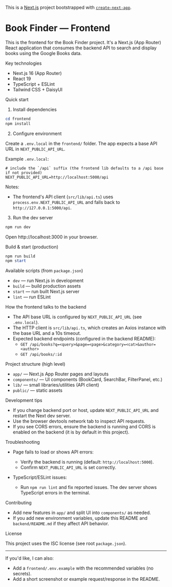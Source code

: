 This is a [Next.js](https://nextjs.org) project bootstrapped with [`create-next-app`](https://nextjs.org/docs/app/api-reference/cli/create-next-app).
# Book Finder — Frontend

This is the frontend for the Book Finder project. It's a Next.js (App Router) React application that consumes the backend API to search and display books using the Google Books data.

Key technologies

- Next.js 16 (App Router)
- React 19
- TypeScript + ESLint
- Tailwind CSS + DaisyUI

Quick start

1. Install dependencies

```powershell
cd frontend
npm install
```

2. Configure environment

Create a `.env.local` in the `frontend/` folder. The app expects a base API URL in `NEXT_PUBLIC_API_URL`.

Example `.env.local`:

```env
# include the `/api` suffix (the frontend lib defaults to a /api base if not provided)
NEXT_PUBLIC_API_URL=http://localhost:5000/api
```

Notes:
- The frontend's API client (`src/lib/api.ts`) uses `process.env.NEXT_PUBLIC_API_URL` and falls back to `http://127.0.0.1:5000/api`.

3. Run the dev server

```powershell
npm run dev
```

Open http://localhost:3000 in your browser.

Build & start (production)

```powershell
npm run build
npm start
```

Available scripts (from `package.json`)

- `dev` — run Next.js in development
- `build` — build production assets
- `start` — run built Next.js server
- `lint` — run ESLint

How the frontend talks to the backend

- The API base URL is configured by `NEXT_PUBLIC_API_URL` (see `.env.local`).
- The HTTP client is `src/lib/api.ts`, which creates an Axios instance with the base URL and a 10s timeout.
- Expected backend endpoints (configured in the backend README):
	- `GET /api/books?q=<query>&page=<page>&category=<cat>&author=<author>`
	- `GET /api/books/:id`

Project structure (high level)

- `app/` — Next.js App Router pages and layouts
- `components/` — UI components (BookCard, SearchBar, FilterPanel, etc.)
- `lib/` — small libraries/utilities (API client)
- `public/` — static assets

Development tips

- If you change backend port or host, update `NEXT_PUBLIC_API_URL` and restart the Next dev server.
- Use the browser devtools network tab to inspect API requests.
- If you see CORS errors, ensure the backend is running and CORS is enabled on the backend (it is by default in this project).

Troubleshooting

- Page fails to load or shows API errors:
	- Verify the backend is running (default: `http://localhost:5000`).
	- Confirm `NEXT_PUBLIC_API_URL` is set correctly.

- TypeScript/ESLint issues:
	- Run `npm run lint` and fix reported issues. The dev server shows TypeScript errors in the terminal.

Contributing

- Add new features in `app/` and split UI into `components/` as needed.
- If you add new environment variables, update this README and `backend/README.md` if they affect API behavior.

License

This project uses the ISC license (see root `package.json`).

---

If you'd like, I can also:
- Add a `frontend/.env.example` with the recommended variables (no secrets).
- Add a short screenshot or example request/response in the README.
